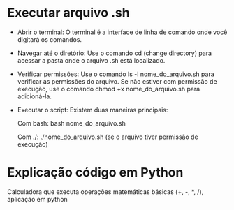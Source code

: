  # Executar arquivo .sh
-  Abrir o terminal:
O terminal é a interface de linha de comando onde você digitará os comandos. 

-  Navegar até o diretório:
Use o comando cd (change directory) para acessar a pasta onde o arquivo .sh está localizado. 

-  Verificar permissões:
Use o comando ls -l nome_do_arquivo.sh para verificar as permissões do arquivo. Se não estiver com permissão de execução, use o comando chmod +x nome_do_arquivo.sh para adicioná-la. 

-  Executar o script:
Existem duas maneiras principais:

   Com bash: bash nome_do_arquivo.sh 

   Com ./: ./nome_do_arquivo.sh (se o arquivo tiver permissão de execução) 

# Explicação código em Python

Calculadora que executa operações matemáticas básicas (+, -, *, /), aplicação em python
